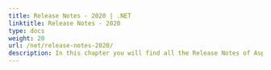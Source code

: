 ```yaml
---
title: Release Notes - 2020 | .NET
linktitle: Release Notes - 2020
type: docs
weight: 20
url: /net/release-notes-2020/
description: In this chapter you will find all the Release Notes of Aspose.Page API solution for .NET made in 2020 divided by versions.
---
```



